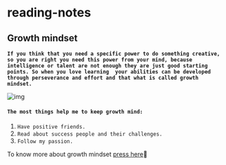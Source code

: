 # reading-notes
## Growth mindset

**`If you think that you need a specific power to do something creative, so you are right you need this power from your mind, because intelligence or talent are not enough they are just good starting points.
So when you love learning  your abilities can be developed through perseverance and effort and that what is called growth mindset.`**

![img](https://www.google.fr/url?sa=i&url=https%3A%2F%2Fwww.nexus-education.com%2Fgrowth-mindset-the-key-to-achieve-success-in-learning%2F&psig=AOvVaw1eUGM3qChYj7OamSma3LiD&ust=1611656188296000&source=images&cd=vfe&ved=0CAIQjRxqFwoTCNi18cnttu4CFQAAAAAdAAAAABAD.jpg)

#### `The most things help me to keep growth mind:`
1. `Have positive friends.`
2. `Read about success people and their challenges.` 
3. `Follow my passion.`

To know more about growth mindset [press here](https://www.atlassian.com/blog/inside-atlassian/growth-mindset):star_struck:
